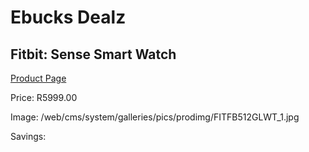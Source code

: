 
# Ebucks Dealz
## Fitbit: Sense Smart Watch
[Product Page](https://www.ebucks.com/web/shop/productSelected.do?prodId=1047351943&catId=842821695)

Price: R5999.00

Image: /web/cms/system/galleries/pics/prodimg/FITFB512GLWT_1.jpg

Savings: 


	